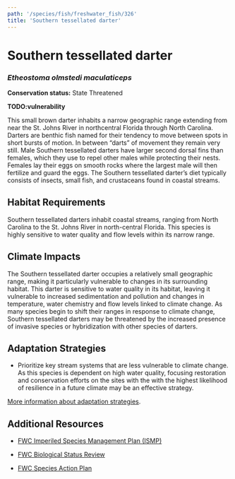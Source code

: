 ```yaml
---
path: '/species/fish/freshwater_fish/326'
title: 'Southern tessellated darter'
---
```


# Southern tessellated darter
### *Etheostoma olmstedi maculaticeps*



**Conservation status:** State Threatened

**TODO:vulnerability**

This small brown darter inhabits a narrow geographic range extending from near the St. Johns River in northcentral Florida through North Carolina.  Darters are benthic fish named for their tendency to move between spots in short bursts of motion.  In between “darts” of movement they remain very still.  Male Southern tessellated darters have larger second dorsal fins than females, which they use to repel other males while protecting their nests. Females lay their eggs on smooth rocks where the largest male will then fertilize and guard the eggs. The Southern tessellated darter’s diet typically consists of insects, small fish, and crustaceans found in coastal streams.

    
## Habitat Requirements

Southern tessellated darters inhabit coastal streams, ranging from North Carolina to the St. Johns River in north-central Florida. This species is highly sensitive to water quality and flow levels within its narrow range.

## Climate Impacts

The Southern tessellated darter occupies a relatively small geographic range, making it particularly vulnerable to changes in its surrounding habitat. This darter is sensitive to water quality in its habitat, leaving it vulnerable to increased sedimentation and pollution and changes in temperature, water chemistry and flow levels linked to climate change.  As many species begin to shift their ranges in response to climate change, Southern tessellated darters may be threatened by the increased presence of invasive species or hybridization with other species of darters.

## Adaptation Strategies

- Prioritize key stream systems that are less vulnerable to climate change.   As this species is dependent on high water quality, focusing restoration and conservation efforts on the sites with the with the highest likelihood of resilience in a future climate may be an effective strategy.


[More information about adaptation strategies](/strategies).


## Additional Resources

- [FWC Imperiled Species Management Plan (ISMP)](http://myfwc.com/media/4133167/Floridas-Imperiled-Species-Management-Plan-2016-2026.pdf)

- [FWC Biological Status Review](http://myfwc.com/media/2273409/Southern-Tessellated-Darter-BSR.pdf)

- [FWC Species Action Plan](http://myfwc.com/media/2738280/Southern-Tessellated-Darter-Species-Action-Plan-Final-Draft.pdf)
